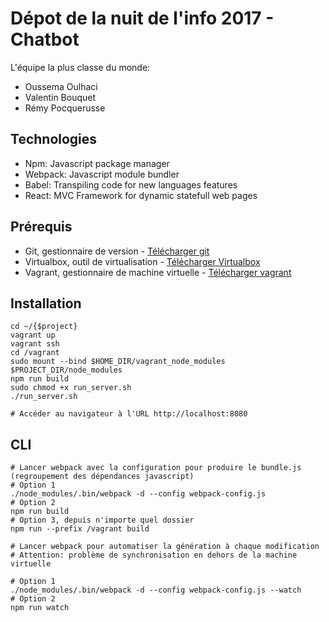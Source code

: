 # Dépot de la nuit de l'info 2017 - Chatbot

L'équipe la plus classe du monde:
* Oussema Oulhaci
* Valentin Bouquet
* Rémy Pocquerusse

## Technologies

* Npm: Javascript package manager
* Webpack: Javascript module bundler
* Babel: Transpiling code for new languages features
* React: MVC Framework for dynamic statefull web pages

## Prérequis
* Git, gestionnaire de version - [Télécharger git](https://git-scm.com/downloads)
* Virtualbox, outil de virtualisation - [Télécharger Virtualbox](https://www.virtualbox.org/wiki/Downloads)
* Vagrant, gestionnaire de machine virtuelle - [Télécharger vagrant](https://www.vagrantup.com/downloads.html)

## Installation

```
cd ~/{$project}
vagrant up
vagrant ssh
cd /vagrant
sudo mount --bind $HOME_DIR/vagrant_node_modules $PROJECT_DIR/node_modules
npm run build
sudo chmod +x run_server.sh
./run_server.sh

# Accéder au navigateur à l'URL http://localhost:8080
```

## CLI

```
# Lancer webpack avec la configuration pour produire le bundle.js (regroupement des dépendances javascript)
# Option 1
./node_modules/.bin/webpack -d --config webpack-config.js
# Option 2
npm run build
# Option 3, depuis n'importe quel dossier
npm run --prefix /vagrant build

# Lancer webpack pour automatiser la génération à chaque modification
# Attention: problème de synchronisation en dehors de la machine virtuelle

# Option 1
./node_modules/.bin/webpack -d --config webpack-config.js --watch
# Option 2
npm run watch
```